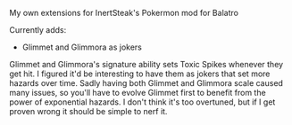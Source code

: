 My own extensions for InertSteak's Pokermon mod for Balatro

Currently adds:

- Glimmet and Glimmora as jokers

Glimmet and Glimmora's signature ability sets Toxic Spikes whenever they get hit. I figured it'd be interesting to have them as jokers that set more hazards over time. Sadly having both Glimmet and Glimmora scale caused many issues, so you'll have to evolve Glimmet first to benefit from the power of exponential hazards. I don't think it's too overtuned, but if I get proven wrong it should be simple to nerf it.
